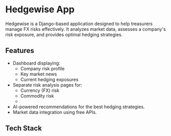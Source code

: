 # Hedgewise App

Hedgewise is a Django-based application designed to help treasurers manage FX risks effectively. It analyzes market data, assesses a company's risk exposure, and provides optimal hedging strategies.

## Features

- Dashboard displaying:
  - Company risk profile
  - Key market news
  - Current hedging exposures
- Separate risk analysis pages for:
  - Currency (FX) risk
  - Commodity risk
  - 
- AI-powered recommendations for the best hedging strategies.
- Market data integration using free APIs.

## Tech Stack